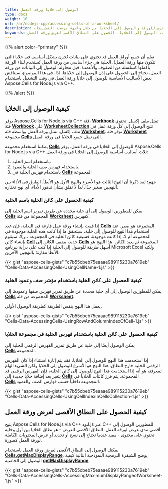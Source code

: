 ```yaml
---
title: الوصول إلى خلايا ورقة العمل
type: docs
weight: 10
url: /ar/nodejs-cpp/accessing-cells-of-a-worksheet/
description: توضح هذه المقالة كيفية الحصول على أقصى مدى عرض للورقة والوصول إلى الخلايا من خلال واجهة برمجة التطبيقات Aspose.Cells for Node.js via C++.
keywords: الحصول على كائن الخلية، الوصول إلى الخلايا، الحصول على النطاق الأقصى لعرض ورقة العمل. 
---
```


{{% alert color="primary" %}}

نعلم أن جميع أوراق العمل قد تحتوي على بيانات تُخزن بشكل أساسي في خلايا (التي تتكون منها ورقة العمل). الخلية هي جزء أساسي من ورقة العمل تُستخدم لبناء الورقة بأكملها كسلسلة من الصفوف والأعمدة. قبل محاولة الوصول إلى البيانات من ورقة العمل، نحتاج إلى الحصول على إذن للوصول إلى خلاياها. لذا، في هذا الموضوع، سنناقش بعض الأساليب الأساسية للوصول إلى خلايا ورقة العمل في وقت التشغيل باستخدام Aspose.Cells for Node.js via C++.

{{% /alert %}}

## **كيفية الوصول إلى الخلايا**

يوفر Aspose.Cells for Node.js via C++ فئة، [**Workbook**](https://reference.aspose.com/cells/nodejs-cpp/workbook) تمثل ملف إكسل. تحتوي فئة [**Workbook**](https://reference.aspose.com/cells/nodejs-cpp/workbook) على [**WorksheetCollection**](https://reference.aspose.com/cells/nodejs-cpp/worksheetcollection) تتيح الوصول إلى كل ورقة عمل في ملف إكسل. تمثل ورقة العمل بواسطة فئة [**Worksheet**](https://reference.aspose.com/cells/nodejs-cpp/worksheet). توفر فئة [**Worksheet**](https://reference.aspose.com/cells/nodejs-cpp/worksheet) مجموعة [**Cells**](https://reference.aspose.com/cells/nodejs-cpp/cells) التي تمثل جميع الخلايا في ورقة العمل.

يمكننا استخدام مجموعة [**Cells**](https://reference.aspose.com/cells/nodejs-cpp/cells) للوصول إلى الخلايا في ورقة العمل. يوفر Aspose.Cells for Node.js via C++ ثلاث أساليب أساسية للوصول إلى الخلايا في ورقة العمل:

1. باستخدام اسم الخلية.
1. باستخدام فهرس صف الخلية والعمود.
1. باستخدام فهرس الخلية في [**Cells**](https://reference.aspose.com/cells/nodejs-cpp/cells) المجموعة

**مهم:** لقد ذكرنا أن النهج الثالث هو الأسرع والنهج الأول هو الأبطأ. الفارق في الأداء بين النهجين صغير جدًا، لذا لا تقلق بشأن تدهور الأداء، أي نهج تختاره.

### **كيفية الحصول على كائن الخلية باسم الخلية**

يمكن للمطورين الوصول إلى أي خلية محددة عن طريق تمرير اسم الخلية إلى [**Cells**](https://reference.aspose.com/cells/nodejs-cpp/cells) المجموعة من فئة [**Worksheet**](https://reference.aspose.com/cells/nodejs-cpp/worksheet) كفهرس.

إذا قمت بإنشاء ورقة عمل فارغة في البداية، فإن عدد [**Cells**](https://reference.aspose.com/cells/nodejs-cpp/cells) المجموعة هو صفر. عند استخدام هذا النهج للوصول إلى خلية، سيتحقق ما إذا كانت هذه الخلية موجودة في المجموعة أم لا. إذا كانت موجودة، فسيعيد كائن الخلية في المجموعة ، وإلا، سيقوم بإنشاء كائن [**Cell**](https://reference.aspose.com/cells/nodejs-cpp/cell) جديد، يضيف الكائن إلى [**Cells**](https://reference.aspose.com/cells/nodejs-cpp/cells) المجموعة ثم يعيد الكائن. هذا النهج هو أسهل طريقة للوصول إلى الخلية إذا كنت على دراية ببرنامج Microsoft Excel ولكنه الأبطأ مقارنةً بالنهجين الآخرين.

{{< gist "aspose-cells-gists" "c7b55cbeb75eaaae989115230a7619eb" "Cells-Data-AccessingCells-UsingCellName-1.js" >}}

### **كيفية الحصول على كائن الخلية باستخدام مؤشر صف وعمود الخلية**

يمكن للمطورين الوصول إلى أي خلية محددة عن طريق تمرير فهرس صفها وعمودها إلى [**Cells**](https://reference.aspose.com/cells/nodejs-cpp/cells) المجموعة من فئة [**Worksheet**](https://reference.aspose.com/cells/nodejs-cpp/worksheet).

يعمل هذا النهج بنفس الطريقة كطريقة الوصول الأولى.

{{< gist "aspose-cells-gists" "c7b55cbeb75eaaae989115230a7619eb" "Cells-Data-AccessingCells-UsingRowAndColumnIndexOfCell-1.js" >}}

### **كيفية الحصول على كائن الخلية باستخدام فهرس الخلية في مجموعة الخلايا**

يمكن الوصول أيضًا إلى خلية عن طريق تمرير الفهرس الرقمي للخلية إلى [**Cells**](https://reference.aspose.com/cells/nodejs-cpp/cells) المجموعة.

إذا استخدمت هذا النهج للوصول إلى الخلايا، فقد يتم إثارة استثناء إذا كان الفهرس الرقمي للخلية خارج النطاق. هذا النهج هو الأسرع للوصول إلى الخلايا ولكن الشيء الهام لمعرفته هو أنه إذا استخدمت هذا النهج للوصول إلى كائن الخلية، فإن الفهرس الرقمي قد يتغير بعد إضافة خلايا جديدة إلى [**Cells**](https://reference.aspose.com/cells/nodejs-cpp/cells) المجموعة. يتم فرز كائنات الخلايا في [**Cells**](https://reference.aspose.com/cells/nodejs-cpp/cells) المجموعة داخلياً حسب فهارس الصف والعمود.

{{< gist "aspose-cells-gists" "c7b55cbeb75eaaae989115230a7619eb" "Cells-Data-AccessingCells-UsingCellIndexInCellsCollection-1.js" >}}

## **كيفية الحصول على النطاق الأقصى لعرض ورقة العمل**

يتيح Aspose.Cells for Node.js via C++ لنود.js عبر C++ للمطورين الوصول إلى أقصى مدى عرض لورقة العمل. النطاق الأقصى للعرض - هو نطاق الخلايا بين أول وخلية تحتوي على محتوى - مفيد عندما تحتاج إلى نسخ أو تحديد أو عرض المحتويات الكاملة لورقة العمل كصورة.

يمكنك الوصول إلى النطاق الأقصى لعرض ورقة العمل باستخدام [**Cells.getMaxDisplayRange**](https://reference.aspose.com/cells/nodejs-cpp/cells/#getMaxDisplayRange--). يوضح الشيفرة البرمجية النموذجية التالية كيفية الوصول إلى الخاصية [**getMaxDisplayRange**](https://reference.aspose.com/cells/nodejs-cpp/cells/#getMaxDisplayRange--).

{{< gist "aspose-cells-gists" "c7b55cbeb75eaaae989115230a7619eb" "Cells-Data-AccessingCells-AccessingMaximumDisplayRangeofWorksheet-1.js" >}}

